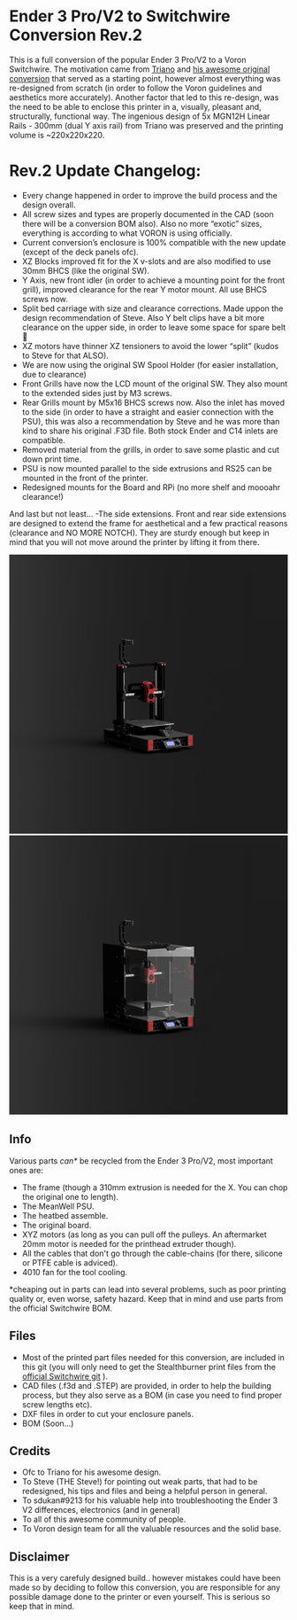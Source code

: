 # Ender 3 Pro/V2 to Switchwire Conversion Rev.2

This is a full conversion of the popular Ender 3 Pro/V2 to a Voron Switchwire. The motivation came from [Triano](https://github.com/walttriano) and [his awesome original conversion](https://github.com/walttriano/VoronUsers/tree/master/printer_mods/Triano/Ender_3Pro_Switchwire) that served as a starting point, however almost everything was re-designed from scratch (in order to follow the Voron guidelines and aesthetics more accurately). Another factor that led to this re-design, was the need to be able to enclose this printer in a, visually, pleasant and, structurally, functional way. The ingenious design of 5x MGN12H Linear Rails - 300mm (dual Y axis rail) from Triano was preserved and the printing volume is ~220x220x220.

# Rev.2 Update Changelog:

- Every change happened in order to improve the build process and the design overall.
- All screw sizes and types are properly documented in the CAD (soon there will be a conversion BOM also). Also no more “exotic” sizes, everything is according to what VORON is using officially.
- Current conversion’s enclosure is 100% compatible with the new update (except of the deck panels ofc).
- XZ Blocks improved fit for the X v-slots and are also modified to use 30mm BHCS (like the original SW).
- Y Axis, new front idler (in order to achieve a mounting point for the front grill), improved clearance for the rear Y motor mount. All use BHCS screws now.
- Split bed carriage with size and clearance corrections. Made uppon the design recommendation of Steve. Also Y belt clips have a bit more clearance on the upper side, in order to leave some space for spare belt 🙂
- XZ motors have thinner XZ tensioners to avoid the lower “split” (kudos to Steve for that ALSO).
- We are now using the original SW Spool Holder (for easier installation, due to clearance)
- Front Grills have now the LCD mount of the original SW. They also mount to the extended sides just by M3 screws.
- Rear Grills mount by M5x16 BHCS screws now. Also the inlet has moved to the side (in order to have a straight and easier connection with the PSU), this was also a recommendation by Steve and he was more than kind to share his original .F3D file. Both stock Ender and C14 inlets are compatible.
- Removed material from the grills, in order to save some plastic and cut down print time.
- PSU is now mounted parallel to the side extrusions and RS25 can be mounted in the front of the printer.
- Redesigned mounts for the Board and RPi (no more shelf and moooahr clearance!)

And last but not least…
-The side extensions. Front and rear side extensions are designed to extend the frame for aesthetical and a few practical reasons (clearance and NO MORE NOTCH). They are sturdy enough but keep in mind that you will not move around the printer by lifting it from there.

![Home](1.png)
![Home](2.png)

## Info

Various parts _can*_ be recycled from the Ender 3 Pro/V2, most important ones are:
- The frame (though a 310mm extrusion is needed for the X. You can chop the original one to length).
- The MeanWell PSU.
- The heatbed assemble.
- The original board.
- XYZ motors (as long as you can pull off the pulleys. An aftermarket 20mm motor is needed for the printhead extruder though).
- All the cables that don't go through the cable-chains (for there, silicone or PTFE cable is adviced).
- 4010 fan for the tool cooling.

*cheaping out in parts can lead into several problems, such as poor printing quality or, even worse, safety hazard. Keep that in mind and use parts from the official Switchwire BOM.

## Files

- Most of the printed part files needed for this conversion, are included in this git (you will only need to get the Stealthburner print files from the [official Switchwire git](https://github.com/VoronDesign/Voron-Stealthburner) ).
- CAD files (.f3d and .STEP) are provided, in order to help the building process, but they also serve as a BOM (in case you need to find proper screw lengths etc).
- DXF files in order to cut your enclosure panels.
- BOM (Soon...)

## Credits

- Ofc to Triano for his awesome design.
- To Steve (THE Steve!) for pointing out weak parts, that had to be redesigned, his tips and files and being a helpful person in general.
- To sdukan#9213 for his valuable help into troubleshooting the Ender 3 V2 differences, electronics (and in general)
- To all of this awesome community of people.
- To Voron design team for all the valuable resources and the solid base.

## Disclaimer

This is a very carefuly designed build.. however mistakes could have been made so by deciding to follow this conversion, you are responsible for any possible damage done to the printer or even yourself. This is serious so keep that in mind.
